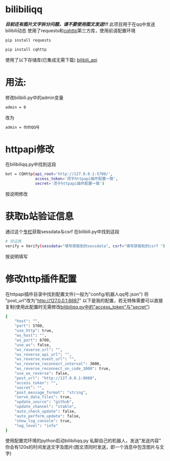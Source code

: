 # bilibiliqq
***目前还有图片文字拆分问题，请不要使用图文发送!!!***
此项目用于在qq中发送bilibili动态
使用了requests和[cqhttp](https://github.com/cqmoe/python-cqhttp)第三方库，使用前请配置环境
```sh
pip install requests
```
```sh
pip install cqhttp
```
使用了以下存储库(已集成无需下载)
[bilibili_api](https://github.com/Passkou/bilibili_api)
# 用法:
修改bilibili.py中的admin变量
```sh
admin = 0
```
改为
```sh
admin = 你的QQ号
```
# httpapi修改
在bilibiliqq.py中找到这段
```sh
bot = CQHttp(api_root='http://127.0.0.1:5700/',
             access_token='须于httpapi插件配置一致',
             secret='须于httpapi插件配置一致')
```
按说明修改
# 获取b站验证信息
通过这个[专栏](https://www.bilibili.com/read/cv4495682)获取sessdata与csrf
在bilibili.py中找到这段

```sh
# 验证类
verify = Verify(sessdata="填写获取到的sessdata", csrf="填写获取到的csrf	")
```
按说明填写

# 修改http插件配置
在httpapi插件目录中找到配置文件(一般为"config/机器人qq号.json")
将 "post_url"改为"http://127.0.0.1:8887"
以下是我的配置，若无特殊需要可以直接复制(使用此配置时无需修改[bilibiliqq.py中的"access_token"与"secret"](https://github.com/cdwcgt/bilibiliqq/blob/master/README.md#httpapi修改))
```sh
{
    "host": "",
    "port": 5700,
    "use_http": true,
    "ws_host": "",
    "ws_port": 6700,
    "use_ws": false,
    "ws_reverse_url": "",
    "ws_reverse_api_url": "",
    "ws_reverse_event_url": "",
    "ws_reverse_reconnect_interval": 3000,
    "ws_reverse_reconnect_on_code_1000": true,
    "use_ws_reverse": false,
    "post_url": "http://127.0.0.1:8080",
    "access_token": "",
    "secret": "",
    "post_message_format": "string",
    "serve_data_files": true,
    "update_source": "github",
    "update_channel": "stable",
    "auto_check_update": false,
    "auto_perform_update": false,
    "show_log_console": true,
    "log_level": "info"
}
```
使用配置完环境的python启动bilibiliqq.py
私聊自己的机器人，发送"发送内容"
你会有120s的时间发送文字及图片(图文须同时发送，即一个消息中包含图片与文字)
